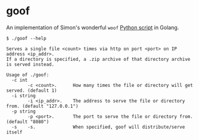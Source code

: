 # goof
An implementation of Simon's wonderful `woof` [Python script](http://www.home.unix-ag.org/simon/woof.html) in Golang.


```
$ ./goof --help

Serves a single file <count> times via http on port <port> on IP address <ip_addr>.
If a directory is specified, a .zip archive of that directory archive is served instead.

Usage of ./goof:
  -c int
        -c <count>.      How many times the file or directory will get served. (default 1)
  -i string
        -i <ip_addr>.    The address to serve the file or directory from. (default "127.0.0.1")
  -p string
        -p <port>.       The port to serve the file or directory from. (default "8080")
  -s    -s.              When specified, goof will distribute/serve itself
  ```
